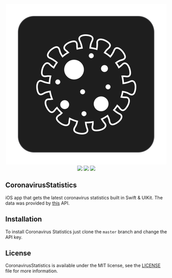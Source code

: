 <p align="center">  
<img src = "Assets/Logo.png" /><br>
  <img src = "https://img.shields.io/badge/platform-iOS%2013%2B-lightgrey"/>
  <img src = "https://img.shields.io/badge/swift-5.0-orange.svg" />
  <img src = "https://img.shields.io/badge/license-MIT-blue.svg" />
</p>

## CoronavirusStatistics
iOS app that gets the latest coronavirus statistics built in Swift & UIKit.
The data was provided by [this](https://rapidapi.com/api-sports/api/covid-193) API.

## Installation
To install Coronavirus Statistics just clone the `master` branch and change the API key.

## License
CoronavirusStatistics is available under the MIT license, see the [LICENSE](LICENSE) file for more information.
